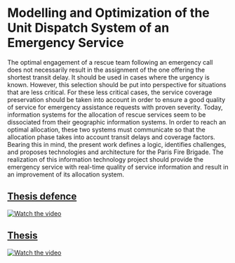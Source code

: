 # Modelling and Optimization of the Unit Dispatch System of an Emergency Service

The optimal engagement of a rescue team following an emergency call does not necessarily result in the assignment of the one offering the shortest transit delay. It should be used in cases where the urgency is known. However, this selection should be put into perspective for situations that are less critical. For these less critical cases, the service coverage preservation should be taken into account in order to ensure a good quality of service for emergency assistance requests with proven severity. Today, information systems for the allocation of rescue services seem to be dissociated from their geographic information systems. In order to reach an optimal allocation, these two systems must communicate so that the allocation phase takes into account transit delays and coverage factors. Bearing this in mind, the present work defines a logic, identifies challenges, and proposes technologies and architecture for the Paris Fire Brigade. The realization of this information technology project should provide the emergency service with real-time quality of service information and result in an improvement of its allocation system.

## [Thesis defence](http://benjaminberhault.com/Modelling_and_Optimization_of_the_Unit_Dispatch_System_of_an_Emergency_Service/)
[![Watch the video](http://benjaminberhault.com/Modelling_and_Optimization_of_the_Unit_Dispatch_System_of_an_Emergency_Service/image/first_slide.jpg)](http://benjaminberhault.com/Modelling_and_Optimization_of_the_Unit_Dispatch_System_of_an_Emergency_Service/)

## [Thesis](https://www.researchgate.net/publication/319077905_Modelling_and_Optimization_of_the_Unit_Dispatch_System_of_an_Emergency_Service)
[![Watch the video](http://benjaminberhault.com/Modelling_and_Optimization_of_the_Unit_Dispatch_System_of_an_Emergency_Service/image/first_page.jpg)](https://www.researchgate.net/publication/319077905_Modelling_and_Optimization_of_the_Unit_Dispatch_System_of_an_Emergency_Service)
